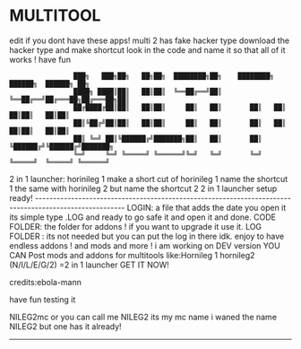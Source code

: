 # MULTITOOL
edit if you dont have these apps!
multi 2 has fake hacker type download the hacker type and make shortcut look in the code and name it so that all of it works ! 
have 
fun








                    ███╗   ███╗██╗   ██╗██╗  ████████╗██╗    ████████╗ ██████╗  ██████╗ ██╗
                    ████╗ ████║██║   ██║██║  ╚══██╔══╝██║    ╚══██╔══╝██╔═══██╗██╔═══██╗██║
                    ██╔████╔██║██║   ██║██║     ██║   ██║       ██║   ██║   ██║██║   ██║██║
                    ██║╚██╔╝██║██║   ██║██║     ██║   ██║       ██║   ██║   ██║██║   ██║██║
                    ██║ ╚═╝ ██║╚██████╔╝███████╗██║   ██║       ██║   ╚██████╔╝╚██████╔╝███████╗
                    ╚═╝     ╚═╝ ╚═════╝ ╚══════╝╚═╝   ╚═╝       ╚═╝    ╚═════╝  ╚═════╝ ╚══════╝

2 in 1 launcher: horinileg 1 make a short cut of horinileg 1 name the shortcut 1 the same with horinileg 2 but name the shortcut 2
2 in 1 launcher setup ready! -------------------------------------------------------------------------------------------------------
LOGIN: a file that adds the date you open it its simple type .LOG and ready to go safe it and open it and done.
CODE FOLDER: the folder for addons ! if you want to upgrade it use it.
LOG FOLDER : its not needed but you can put the log in there idk.
enjoy to have endless addons ! and mods and more !
i am working on DEV version 
YOU CAN Post mods and addons for multitools like:Hornileg 1 hornileg2 (N/I/L/E/G/2) =2 in 1 launcher
GET IT NOW!








                                         
credits:ebola-mann 

have fun testing it

NILEG2mc
or you can call me NILEG2 its my mc name i waned the name NILEG2 but one has it already!











__________________________________________________________________________________________________________________________________________________















